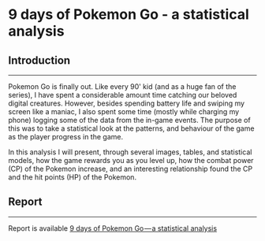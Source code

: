 # 9 days of Pokemon Go - a statistical analysis

## Introduction
***

Pokemon Go is finally out. Like every 90' kid (and as a huge fan of the series), I have spent a considerable amount time catching our beloved digital creatures. However, besides spending battery life and swiping my screen like a maniac, I also spent
some time (mostly while charging my phone) logging some of the data from the
in-game events. The purpose of this was to take a statistical look at the patterns, and
behaviour of the game as the player progress in the game.

In this analysis I will present, through several images, tables, and statistical models, how the game rewards you as you level up, how the combat power (CP) of the
Pokemon increase, and an interesting relationship found the CP and the hit points
(HP) of the Pokemon.

## Report
***

Report is available [9 days of Pokemon Go — a statistical analysis](https://juandes.com/9-days-of-pokemon-go-a-statistical-analysis-3bbad8aaedc2#.xuxs32nnz)
